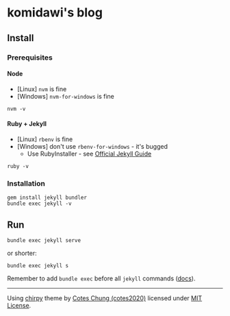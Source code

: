 # komidawi's blog

## Install

### Prerequisites

#### Node
- \[Linux] `nvm` is fine
- \[Windows] `nvm-for-windows` is fine

```shell
nvm -v
```

#### Ruby + Jekyll
- \[Linux] `rbenv` is fine
- \[Windows] don't use `rbenv-for-windows` - it's bugged
    - Use RubyInstaller - see [Official Jekyll Guide](https://jekyllrb.com/docs/installation/windows/)

```shell
ruby -v
```

### Installation

```shell
gem install jekyll bundler
bundle exec jekyll -v
```

## Run

```shell
bundle exec jekyll serve
```

or shorter:

```shell
bundle exec jekyll s
```

Remember to add `bundle exec` before all `jekyll` commands ([docs](https://jekyllrb.com/docs/usage/)).

---

Using [chirpy](https://github.com/cotes2020/chirpy-starter) theme
by [Cotes Chung (cotes2020)](https://github.com/cotes2020/) licensed
under [MIT License](MIT.LICENSE).
